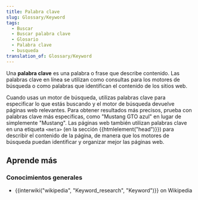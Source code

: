 ```yaml
---
title: Palabra clave
slug: Glossary/Keyword
tags:
  - Buscar
  - Buscar palabra clave
  - Glosario
  - Palabra clave
  - busqueda
translation_of: Glossary/Keyword
---
```


Una **palabra clave** es una palabra o frase que describe contenido. Las palabras clave en línea se utilizan como consultas para los motores de búsqueda o como palabras que identifican el contenido de los sitios web.

Cuando usas un motor de búsqueda, utilizas palabras clave para especificar lo que estás buscando y el motor de búsqueda devuelve páginas web relevantes. Para obtener resultados más precisos, prueba con palabras clave más específicas, como "Mustang GTO azul" en lugar de simplemente "Mustang". Las páginas web también utilizan palabras clave en una etiqueta `<meta>` (en la sección {{htmlelement("head")}}) para describir el contenido de la página, de manera que los motores de búsqueda puedan identificar y organizar mejor las páginas web.

## Aprende más

### Conocimientos generales

- {{interwiki("wikipedia", "Keyword_research", "Keyword")}} on Wikipedia
